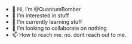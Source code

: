 - 👋 Hi, I’m @QuantumBomber
- 👀 I’m interested in stuff
- 🌱 I’m currently learning stuff
- 💞️ I’m looking to collaborate on nothing
- 📫 How to reach me. no. dont reach out to me.

<!---
QuantumBomber/QuantumBomber is a ✨ special ✨ repository because its `README.md` (this file) appears on your GitHub profile.
You can click the Preview link to take a look at your changes.
--->
